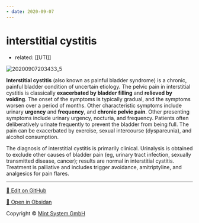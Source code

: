 ```yaml
---
- date: 2020-09-07
---
```


# interstitial cystitis

- related: [[UTI]]

![20200907203433_5](https://photos.thisispiggy.com/file/wikiFiles/20200907203433_5.png)

**Interstitial cystitis** (also known as painful bladder syndrome) is a chronic, painful bladder condition of uncertain etiology.  The pelvic pain in interstitial cystitis is classically **exacerbated by bladder filling** and **relieved by voiding**.  The onset of the symptoms is typically gradual, and the symptoms worsen over a period of months.  Other characteristic symptoms include urinary **urgency** and **frequency**, and **chronic pelvic pain**. Other presenting symptoms include urinary urgency, nocturia, and frequency.  Patients often deliberatively urinate frequently to prevent the bladder from being full. The pain can be exacerbated by exercise, sexual intercourse (dyspareunia), and alcohol consumption.

The diagnosis of interstitial cystitis is primarily clinical.  Urinalysis is obtained to exclude other causes of bladder pain (eg, urinary tract infection, sexually transmitted disease, cancer); results are normal in interstitial cystitis.  Treatment is palliative and includes trigger avoidance, amitriptyline, and analgesics for pain flares.


<hr>

[📝 Edit on GitHub](https://github.com/Mint-System/Knowledge/blob/master/interstitial%20cystitis.md)

[📂 Open in Obsidan](obsidian://open?vault=Knowledge%20Mint%20System&file=interstitial%20cystitis.md ':target=_self')

<footer>Copyright © <a href="https://www.mint-system.ch/">Mint System GmbH</a></footer>